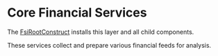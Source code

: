 # Core Financial Services

The [FsiRootConstruct](../fsi_construct.py) installs this layer and all child components.

These services collect and prepare various financial feeds for analysis.